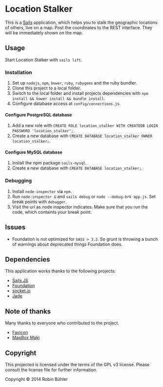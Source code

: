 # Location Stalker
This is a [Sails](http://sailsjs.org) application, which helps you to stalk the geographic locations of others, live on a map. Post the coordinates to the REST interface. They will be immediately shown on the map.

## Usage
Start Location Stalker with `sails lift`.

### Installation
1. Set up `nodejs`, `npm`, `bower`, `ruby`, `rubygems` and the ruby bundler.
2. Clone this project to a local folder.
3. Switch to the local folder and install projects dependencies with `npm install && bower install && bundle install`.
4. Configure database access at `config/connections.js`.

#### Configure PostgreSQL database
1. Add a new role with `CREATE ROLE location_stalker WITH CREATEDB LOGIN PASSWORD 'location_stalker';`.
2. Create a new database with `CREATE DATABASE location_stalker OWNER location_stalker;`.

#### Configure MySQL database
1. Install the npm package `sails-mysql`.
2. Create a new database with `CREATE DATABASE location_stalker;`.

### Debugging
1. Install `node-inspector` via `npm`.
2. Run `node-inspector &` and `sails debug` or `node --debug-brk app.js`. Set break points with `debugger`.
3. Visit the url as node inspector indicates. Make sure that you run the code, which containts your break point.

## Issues
- Foundation is not optimized for `SASS > 3.2`. So grunt is throwing a bunch of warnings about deprecated things Foundation does. 

## Dependencies
This application works thanks to the following projects:
 - [Sails.JS](http://sailsjs.org/)
 - [Foundation](http://foundation.zurb.com/)
 - [socket.io](http://socket.io/)
 - [Jade](http://jade-lang.com/)

## Note of thanks
Many thanks to everyone who contributed to the project.
 - [Favicon](https://www.iconfinder.com/icons/110992/camera_icon#size=16)
 - [MapBox Maki](https://www.mapbox.com/maki/)

## Copyright
This projected is licensed under the terms of the GPL v3 license. Please consult the license file for further information.

Copyright © 2014 Robin Bühler